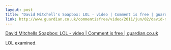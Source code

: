 ```yaml
--- 
layout: post
title: "David Mitchell's Soapbox: LOL - video | Comment is free | guardian.co.uk"
link: http://www.guardian.co.uk/commentisfree/video/2011/jun/02/david-mitchell-soapbox-lol
---
```

<a href=
"http://www.guardian.co.uk/commentisfree/video/2011/jun/02/david-mitchell-soapbox-lol">
David Mitchells Soapbox: LOL - video | Comment is free |
guardian.co.uk</a><br>

<p>LOL examined.</p>
